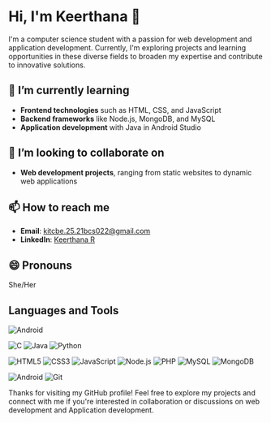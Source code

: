 # Hi, I'm Keerthana 👋

I'm a computer science student with a passion for web development and application development. Currently, I'm exploring projects and learning opportunities in these diverse fields to broaden my expertise and contribute to innovative solutions.

## 🌱 I’m currently learning

- **Frontend technologies** such as HTML, CSS, and JavaScript
- **Backend frameworks** like Node.js, MongoDB, and MySQL
- **Application development** with Java in Android Studio

## 👯 I’m looking to collaborate on

- **Web development projects**, ranging from static websites to dynamic web applications

## 📫 How to reach me

- **Email**: [kitcbe.25.21bcs022@gmail.com](mailto:kitcbe.25.21bcs022@gmail.com)
- **LinkedIn**: [Keerthana R](https://www.linkedin.com/in/keerthana-r-69a59724b)


## 😄 Pronouns

She/Her

## Languages and Tools

![Android](https://img.shields.io/badge/-Android-3DDC84?logo=android&logoColor=white&style=for-the-badge)

![C](https://img.shields.io/badge/-C-A8B9CC?logo=c&logoColor=white&style=for-the-badge)
![Java](https://img.shields.io/badge/-Java-007396?logo=java&logoColor=white&style=for-the-badge)
![Python](https://img.shields.io/badge/-Python-3776AB?logo=python&logoColor=white&style=for-the-badge)


![HTML5](https://img.shields.io/badge/-HTML5-E34F26?logo=html5&logoColor=white&style=for-the-badge)
![CSS3](https://img.shields.io/badge/-CSS3-1572B6?logo=css3&logoColor=white&style=for-the-badge)
![JavaScript](https://img.shields.io/badge/-JavaScript-F7DF1E?logo=javascript&logoColor=black&style=for-the-badge)
![Node.js](https://img.shields.io/badge/-Node.js-339933?logo=nodedotjs&logoColor=white&style=for-the-badge)
![PHP](https://img.shields.io/badge/-PHP-777BB4?logo=php&logoColor=white&style=for-the-badge)
![MySQL](https://img.shields.io/badge/-MySQL-4479A1?logo=mysql&logoColor=white&style=for-the-badge)
![MongoDB](https://img.shields.io/badge/-MongoDB-47A248?logo=mongodb&logoColor=white&style=for-the-badge)


![Android](https://img.shields.io/badge/-Android-3DDC84?logo=android&logoColor=white&style=for-the-badge)
![Git](https://img.shields.io/badge/-Git-F05032?logo=git&logoColor=white&style=for-the-badge)

Thanks for visiting my GitHub profile! Feel free to explore my projects and connect with me if you're interested in collaboration or discussions on web development and Application development.

